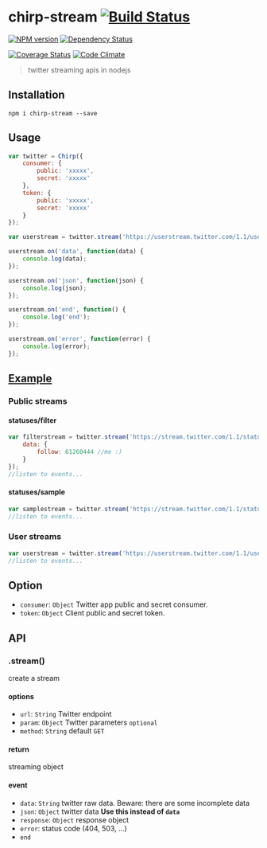 chirp-stream [![Build Status](https://travis-ci.org/ddo/chirp-stream.svg)](https://travis-ci.org/ddo/chirp-stream)
==============

[![NPM version](https://badge.fury.io/js/chirp-stream.png)](http://badge.fury.io/js/chirp-stream)
[![Dependency Status](https://david-dm.org/ddo/chirp-stream.png?theme=shields.io)](https://david-dm.org/ddo/chirp-stream)

[![Coverage Status](https://coveralls.io/repos/ddo/chirp-stream/badge.png?branch=master)](https://coveralls.io/r/ddo/chirp-stream?branch=master)
[![Code Climate](https://codeclimate.com/github/ddo/chirp-stream.png)](https://codeclimate.com/github/ddo/chirp-stream)

> twitter streaming apis in nodejs

## Installation

```
npm i chirp-stream --save
```

## Usage

```js
var twitter = Chirp({
    consumer: {
        public: 'xxxxx',
        secret: 'xxxxx'
    },
    token: {
        public: 'xxxxx',
        secret: 'xxxxx'
    }
});

var userstream = twitter.stream('https://userstream.twitter.com/1.1/user.json');

userstream.on('data', function(data) {
    console.log(data);
});

userstream.on('json', function(json) {
    console.log(json);
});

userstream.on('end', function() {
    console.log('end');
});

userstream.on('error', function(error) {
    console.log(error);
});
```

## [Example](/example.js)

### Public streams

#### statuses/filter

```js
var filterstream = twitter.stream('https://stream.twitter.com/1.1/statuses/filter.json', {
    data: {
        follow: 61260444 //me :)
    }
});
//listen to events...
```

#### statuses/sample

```js
var samplestream = twitter.stream('https://stream.twitter.com/1.1/statuses/sample.json');
//listen to events...
```

### User streams

```js
var userstream = twitter.stream('https://userstream.twitter.com/1.1/user.json');
//listen to events...
```

## Option

* ``consumer``: ``Object`` Twitter app public and secret consumer.
* ``token``: ``Object`` Client public and secret token.


## API

### .stream()
create a stream

#### options
* ``url``: ``String`` Twitter endpoint
* ``param``: ``Object`` Twitter parameters ``optional``
* ``method``: ``String`` default ``GET``

#### return
streaming object

#### event
* ``data``: ``String`` twitter raw data. Beware: there are some incomplete data
* ``json``: ``Object`` twitter data **Use this instead of ``data``**
* ``response``: ``Object`` response object
* ``error``: status code (404, 503, ...)
* ``end``
